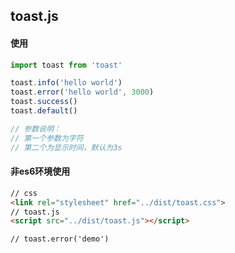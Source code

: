## toast.js

#### 使用
```js
import toast from 'toast'

toast.info('hello world')
toast.error('hello world', 3000)
toast.success()
toast.default()

// 参数说明：
// 第一个参数为字符
// 第二个为显示时间，默认为3s
```

#### 非es6环境使用
```html
// css
<link rel="stylesheet" href="../dist/toast.css">
// toast.js
<script src="../dist/toast.js"></script>

// toast.error('demo')
```